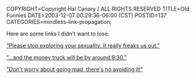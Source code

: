 COPYRIGHT=Copyright Hal Canary / ALL RIGHTS RESERVED
TITLE=Old Funnies
DATE=2003-12-07 00:29:36-06:00 (CST)
POSTID=137
CATEGORIES=mindless-link-propagation;

Here are some links I didn't want to lose.

["Please stop exploring your sexuality. It really freaks us out."](http://jwz.livejournal.com/237134.html)

["...and the money truck will be by around 9:30."](http://www.pointlesswasteoftime.com/film/resolutions10.html)

["Don't worry about going mad, there's no avoiding it!"](http://www.howardhallis.com/bis/cthulhuchick/)
